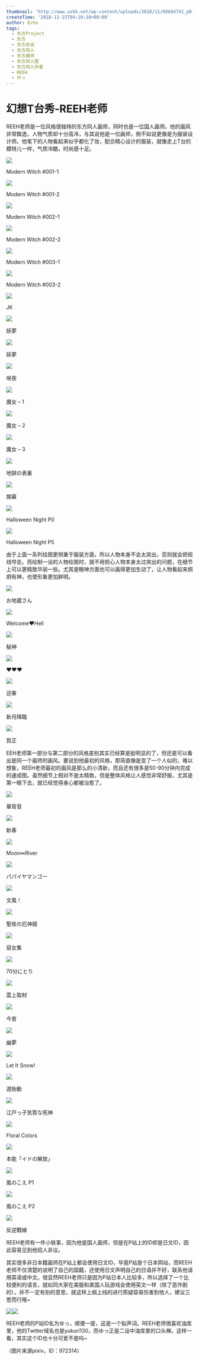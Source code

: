 ```yaml
---
thumbnail: 'http://www.uzkk.net/wp-content/uploads/2018/11/68684741_p0-825x510.jpg'
createTime: '2018-11-15T04:10:18+00:00'
author: Echo
tags:
  - 东方Project
  - 东方
  - 东方杂谈
  - 东方同人
  - 东方画师
  - 东方同人图
  - 东方同人作者
  - REEH
  - ゆっ
---
```


# 幻想T台秀-REEH老师

REEH老师是一位风格很独特的东方同人画师，同时也是一位国人画师。他的画风非常飘逸，人物气质却十分高冷，与其说他是一位画师，倒不如说更像是为服装设计师。他笔下的人物看起来似乎都化了妆，配合精心设计的服装，就像走上T台的模特儿一样，气质冷酷，时尚感十足。

![](http://www.uzkk.net/wp-content/uploads/2018/11/68670778_p0-1024x664.jpg)

Modern Witch #001-1

![](http://www.uzkk.net/wp-content/uploads/2018/11/68670778_p1-768x1024.jpg)

Modern Witch #001-2

![](http://www.uzkk.net/wp-content/uploads/2018/11/68684741_p0-1024x664.jpg)

Modern Witch #002-1

![](http://www.uzkk.net/wp-content/uploads/2018/11/68684741_p1-768x1024.jpg)

Modern Witch #002-2

![](http://www.uzkk.net/wp-content/uploads/2018/11/68698293_p0-1024x664.jpg)

Modern Witch #003-1

![](http://www.uzkk.net/wp-content/uploads/2018/11/68698293_p1-768x1024.jpg)

Modern Witch #003-2

![](http://www.uzkk.net/wp-content/uploads/2018/11/66176690_p0-683x1024.jpg)

JK

![](http://www.uzkk.net/wp-content/uploads/2018/11/69432545_p0-819x1024.jpg)

妖夢

![](http://www.uzkk.net/wp-content/uploads/2018/11/63411172_p0.jpg)

妖夢

![](http://www.uzkk.net/wp-content/uploads/2018/11/63610834_p0.jpg)

咲夜

![](http://www.uzkk.net/wp-content/uploads/2018/11/57095082_p0.jpg)

魔女 – 1

![](http://www.uzkk.net/wp-content/uploads/2018/11/57194428_p0.jpg)

魔女 – 2

![](http://www.uzkk.net/wp-content/uploads/2018/11/57329727_p0.jpg)

魔女 – 3

![](http://www.uzkk.net/wp-content/uploads/2018/11/55133574_p0.jpg)

地獄の表裏

![](http://www.uzkk.net/wp-content/uploads/2018/11/58023976_p0.jpg)

開幕

![](http://www.uzkk.net/wp-content/uploads/2018/11/65685312_p0-1024x379.jpg)

Halloween Night P0

![](http://www.uzkk.net/wp-content/uploads/2018/11/65685312_p5-683x1024.jpg)

Halloween Night P5

由于上面一系列绘图更侧重于服装方面，所以人物本身不会太突出，否则就会把视线夺走。而绘制一设的人物绘图时，就不用担心人物本身太过突出的问题，在细节上可以更精致华丽一些。尤其是眼神方面也可以画得更加生动了，让人物看起来炯炯有神，也使形象更加鲜明。

![](http://www.uzkk.net/wp-content/uploads/2018/11/64355104_p0.jpg)

お地蔵さん

![](http://www.uzkk.net/wp-content/uploads/2018/11/52076540_p0.jpg)

Welcome❤Hell

![](http://www.uzkk.net/wp-content/uploads/2018/11/64364064_p0-548x1024.jpg)

秘神

![](http://www.uzkk.net/wp-content/uploads/2018/11/55061587_p0.jpg)

♥♥♥

![](http://www.uzkk.net/wp-content/uploads/2018/11/61154394_p0.jpg)

迎春

![](http://www.uzkk.net/wp-content/uploads/2018/11/50317861_p0.jpg)

新月降臨

![](http://www.uzkk.net/wp-content/uploads/2018/11/54444173_p0.jpg)

賀正

EEH老师第一部分与第二部分的风格差别其实已经算是挺明显的了，但还是可以看出是同一个画师的画风。要说到他最初的风格，那简直像是变了一个人似的，难以想象，REEH老师最初的画风是那么的小清新，而且还有很多是50-90分钟内完成的速成图。虽然细节上相对不是太精致，但是整体风格让人感觉非常舒服，尤其是第一眼下去，就已经觉得身心都被治愈了。

![](http://www.uzkk.net/wp-content/uploads/2018/11/47379195_p0-1024x640.png)

華胥音

![](http://www.uzkk.net/wp-content/uploads/2018/11/48838385_p0.png)

新春

![](http://www.uzkk.net/wp-content/uploads/2018/11/46620365_p0-1024x717.png)

Moon∞River

![](http://www.uzkk.net/wp-content/uploads/2018/11/49948776_p0-1024x819.jpg)

パパイヤマンゴー

![](http://www.uzkk.net/wp-content/uploads/2018/11/41175432_p0-768x1024.jpg)

文風！

![](http://www.uzkk.net/wp-content/uploads/2018/11/47696152_p0-563x1024.png)

聖夜の厄神姬

![](http://www.uzkk.net/wp-content/uploads/2018/11/46713918_p0.png)

惡女集

![](http://www.uzkk.net/wp-content/uploads/2018/11/45308493_p0.png)

70分にとり

![](http://www.uzkk.net/wp-content/uploads/2018/11/46265752_p0-683x1024.png)

雲上取材

![](http://www.uzkk.net/wp-content/uploads/2018/11/46423479_p0.png)

今昔

![](http://www.uzkk.net/wp-content/uploads/2018/11/46522623_p0.png)

幽夢

![](http://www.uzkk.net/wp-content/uploads/2018/11/40474957_p0-585x1024.jpg)

Let It Snow!

![](http://www.uzkk.net/wp-content/uploads/2018/11/45031625_p0-857x1024.png)

道胎動

![](http://www.uzkk.net/wp-content/uploads/2018/11/38203389_p0-775x1024.jpg)

江戸っ子気質な死神

![](http://www.uzkk.net/wp-content/uploads/2018/11/39151306_p0.jpg)

Floral Colors

![](http://www.uzkk.net/wp-content/uploads/2018/11/38256891_p0-1024x768.jpg)

本能「イドの解放」

![](http://www.uzkk.net/wp-content/uploads/2018/11/36991058_p1.jpg)

風のこえ P1

![](http://www.uzkk.net/wp-content/uploads/2018/11/36991058_p2.jpg)

風のこえ P2

![](http://www.uzkk.net/wp-content/uploads/2018/11/39371098_p0-788x1024.jpg)

反逆戰線

REEH老师有一件小轶事，因为他是国人画师，但是在P站上的ID却是日文ID，因此容易见到他招人非议。

其实很多非日本籍画师在P站上都会使用日文ID，毕竟P站是个日本网站，而REEH老师不仅清楚的说明了自己的国籍，还使用日文声明自己的日语并不好，联系他请用英语或中文。很显然REEH老师只是因为P站日本人比较多，所以选择了一个比较便利的语言，就如同大家在美服和美国人玩游戏会使用英文一样（除了恶作剧的），并不一定有别的意思，就这样上纲上线的进行质疑容易伤害到他人，建议三思而行哦~

![](http://www.uzkk.net/wp-content/uploads/2018/11/QQ图片20180605114135.gif)![](http://www.uzkk.net/wp-content/uploads/2018/11/chigua.gif)

REEH老师的P站ID名为ゆっ，顺便一提，这是一个拟声词。REEH老师很喜欢油库里，他的Twitter域名也是yukuri130，而ゆっ正是二设中油库里的口头禅。这样一看，其实这个ID也十分可爱不是吗~

（图片来源pixiv，ID：972314）
